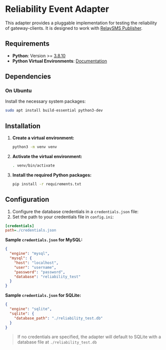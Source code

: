 # Reliability Event Adapter

This adapter provides a pluggable implementation for testing the reliability of gateway-clients. It is designed to work with [RelaySMS Publisher](https://github.com/smswithoutborders/RelaySMS-Publisher).

## Requirements

- **Python**: Version >=
  [3.8.10](https://www.python.org/downloads/release/python-3810/)
- **Python Virtual Environments**:
  [Documentation](https://docs.python.org/3/tutorial/venv.html)

## Dependencies

### On Ubuntu

Install the necessary system packages:

```bash
sudo apt install build-essential python3-dev
```

## Installation

1. **Create a virtual environment:**

   ```bash
   python3 -m venv venv
   ```

2. **Activate the virtual environment:**

   ```bash
   . venv/bin/activate
   ```

3. **Install the required Python packages:**

   ```bash
   pip install -r requirements.txt
   ```

## Configuration

1. Configure the database credentials in a `credentials.json` file:
2. Set the path to your credentials file in `config.ini`:

```ini
[credentials]
path=./credentials.json
```

**Sample `credentials.json` for MySQL:**

```json
{
  "engine": "mysql",
  "mysql": {
    "host": "localhost",
    "user": "username",
    "password": "password",
    "database": "reliability_test"
  }
}
```

**Sample `credentials.json` for SQLite:**

```json
{
  "engine": "sqlite",
  "sqlite": {
    "database_path": "./reliability_test.db"
  }
}
```

> If no credentials are specified, the adapter will default to SQLite with a database file at `./reliability_test.db`
